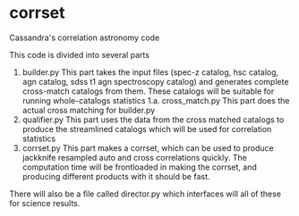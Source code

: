 # corrset
Cassandra's correlation astronomy code

This code is divided into several parts
1. builder.py
    This part takes the input files (spec-z catalog, hsc catalog, agn catalog, sdss t1 agn spectroscopy catalog) and generates complete cross-match catalogs from them. These catalogs will be suitable for running whole-catalogs statistics
1.a. cross_match.py
    This part does the actual cross matching for builder.py
2. qualifier.py
    This part uses the data from the cross matched catalogs to produce the streamlined catalogs which will be used for correlation statistics
3. corrset.py
    This part makes a corrset, which can be used to produce jackknife resampled auto and cross correlations quickly. The computation time will be frontloaded in making the corrset, and producing different products with it should be fast. 

There will also be a file called director.py which interfaces will all of these for science results.
